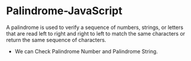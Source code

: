 # Palindrome-JavaScript
A palindrome is used to verify a sequence of numbers, strings, or letters that are read left to right and right to left to match the same characters or return the same sequence of characters. 
<br>
- We can Check Palindrome Number and Palindrome String.
